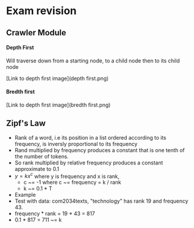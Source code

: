 # Exam revision



## Crawler Module



#### Depth First

Will traverse down from a starting node, to a child node then to its child node 

[Link to depth first image](depth first.png)





#### Bredth first

[Link to depth first image](bredth first.png)



## Zipf's Law

- Rank of a word, i.e its position in a list ordered according to its frequency, is inversly proportional to its frequency
- Rand multiplied by frequency produces a constant that is one tenth of the number of tokens.
- So rank multiplied by relative frequency produces a constant approximate to 0.1
- $y=kx^c$ where y is frequency and x is rank, 
  - c ~= -1 where c ~= frequency = k / rank
  - k ~= 0.1 * T
- Example
- Test with data: com2034texts, "technology" has rank 19 and frequency 43.
- frequency * rank = 19 * 43 = 817
- 0.1 * 817 = 711 ~= k